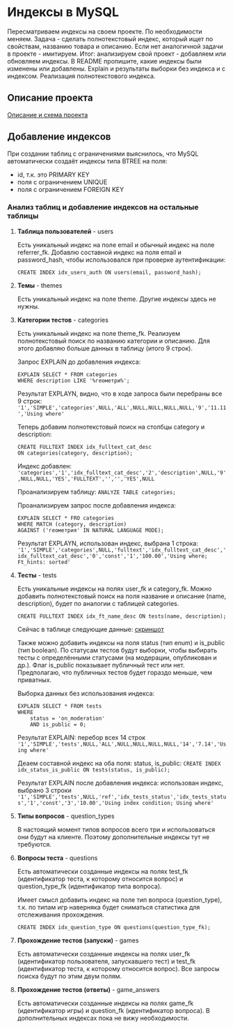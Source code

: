 # Индексы в MySQL

Пересматриваем индексы на своем проекте. По необходимости меняем.
Задача - сделать полнотекстовый индекс, который ищет по свойствам, названию товара и описанию. 
Если нет аналогичной задачи в проекте - имитируем.
Итог: анализируем свой проект - добавляем или обновляем индексы.
В README пропишите, какие индексы были изменены или добавлены.
Explain и результаты выборки без индекса и с индексом.
Реализация полнотекстового индекса.

## Описание проекта

[Описание и схема проекта](22_task_new.md)

## Добавление индексов

При создании таблиц с ограничениями выяснилось, что MySQL автоматически создаёт индексы типа BTREE на поля:
  - id, т.к. это PRIMARY KEY
  - поля с ограничением UNIQUE
  - поля с ограничением FOREIGN KEY

### Анализ таблиц и добавление индексов на остальные таблицы

1. **Таблица пользователей** - users

    Есть уникальный индекс на поле email и обычный индекс на поле referrer_fk.
    Добавлю составной индекс на поля email и password_hash, чтобы использовался при проверке аутентификации:

    `CREATE INDEX idx_users_auth ON users(email, password_hash);`

1. **Темы** - themes

    Есть уникальный индекс на поле theme.
    Другие индексы здесь не нужны.

1. **Категории тестов** - categories

    Есть уникальный индекс на поле theme_fk.
    Реализуем полнотекстовый поиск по названию категории и описанию.
    Для этого добавляю больше данных в таблицу (итого 9 строк).

    Запрос EXPLAIN до добавления индекса:
    ```
    EXPLAIN SELECT * FROM categories
    WHERE description LIKE '%геометри%';
    ```

    Результат EXPLAYN, видно, что в ходе запроса были перебраны все 9 строк:
    `'1','SIMPLE','categories',NULL,'ALL',NULL,NULL,NULL,NULL,'9','11.11','Using where'`

    Теперь добавим полнотекстовый поиск на столбцы category и description:
    ```
    CREATE FULLTEXT INDEX idx_fulltext_cat_desc 
    ON categories(category, description);
    ```

    Индекс добавлен:
    `'categories','1','idx_fulltext_cat_desc','2','description',NULL,'9',NULL,NULL,'YES','FULLTEXT','','','YES',NULL`

    Проанализируем таблицу:
    `ANALYZE TABLE categories;`

    Проанализируем запрос после добавления индекса:
    ```
    EXPLAIN SELECT * FRO categories
    WHERE MATCH (category, description) 
    AGAINST ('геометрия' IN NATURAL LANGUAGE MODE);
    ```

    Результат EXPLAYN, использован индекс, выбрана 1 строка:
    `'1','SIMPLE','categories',NULL,'fulltext','idx_fulltext_cat_desc','idx_fulltext_cat_desc','0','const','1','100.00','Using where; Ft_hints: sorted'`

1. **Тесты** - tests

    Есть уникальные индексы на полях user_fk и category_fk.
    Можно добавить полнотекстовый поиск на поля название и описание (name, description), будет по аналогии с таблицей categories.

    `CREATE FULLTEXT INDEX idx_ft_name_desc ON tests(name, description);`

    Сейчас в таблице следующие данные: [скриншот](/images/tests_table.jpg)

    Также можно добавить индексы на поля status (тип enum) и is_public (тип boolean).
    По статусам тестов будут выборки, чтобы выбирать тесты с определёнными статусами (на модерации, опубликован и др.).
    Флаг is_public показывает публичный тест или нет. Предполагаю, что публичных тестов будет гораздо меньше, чем приватных.

    Выборка данных без использования индекса:

    ```
    EXPLAIN SELECT * FROM tests 
    WHERE 
        status = 'on_moderation'
        AND is_public = 0;
    ```

    Результат EXPLAIN: перебор всех 14 строк
    `'1','SIMPLE','tests',NULL,'ALL',NULL,NULL,NULL,NULL,'14','7.14','Using where'`

    Деаем составной индекс на оба поля: status, is_public:
    `CREATE INDEX idx_status_is_public ON tests(status, is_public);` 

    Результат EXPLAIN после добавления индекса: использован индекс, выбрано 3 строки
    `'1','SIMPLE','tests',NULL,'ref','idx_tests_status','idx_tests_status','1','const','3','10.00','Using index condition; Using where'`

1. **Типы вопросов** - question_types

    В настоящий момент типов вопросов всего три и использоваться они будут на клиенте. Поэтому дополнительные индексы тут не требуются.

1. **Вопросы теста** - questions

    Есть автоматически созданные индексы на полях test_fk (идентификатор теста, к которому относится вопрос) и question_type_fk (идентификатор типа вопроса).

    Имеет смысл добавить индекс на поле тип вопроса (question_type), т.к. по типам игр наверняка будет сниматься статистика для отслеживания прохождения.

    `CREATE INDEX idx_question_type ON questions(question_type_fk);`

1. **Прохождение тестов (запуски)** - games

    Есть автоматически созданные индексы на полях user_fk (идентификатор пользователя, запускавшего тест) и test_fk (идентификатор теста, к которому относится вопрос). Все запросы поиска будут по этим двум полям.

1. **Прохождение тестов (ответы)** - game_answers

    Есть автоматически созданные индексы на полях game_fk (идентификатор игры) и question_fk (идентификатор вопроса). В дополнительных индексах пока не вижу необходимости.
